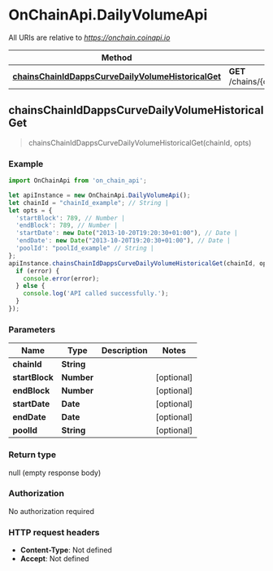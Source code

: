 # OnChainApi.DailyVolumeApi

All URIs are relative to *https://onchain.coinapi.io*

Method | HTTP request | Description
------------- | ------------- | -------------
[**chainsChainIdDappsCurveDailyVolumeHistoricalGet**](DailyVolumeApi.md#chainsChainIdDappsCurveDailyVolumeHistoricalGet) | **GET** /chains/{chain_id}/dapps/curve/dailyVolume/historical | 



## chainsChainIdDappsCurveDailyVolumeHistoricalGet

> chainsChainIdDappsCurveDailyVolumeHistoricalGet(chainId, opts)



### Example

```javascript
import OnChainApi from 'on_chain_api';

let apiInstance = new OnChainApi.DailyVolumeApi();
let chainId = "chainId_example"; // String | 
let opts = {
  'startBlock': 789, // Number | 
  'endBlock': 789, // Number | 
  'startDate': new Date("2013-10-20T19:20:30+01:00"), // Date | 
  'endDate': new Date("2013-10-20T19:20:30+01:00"), // Date | 
  'poolId': "poolId_example" // String | 
};
apiInstance.chainsChainIdDappsCurveDailyVolumeHistoricalGet(chainId, opts, (error, data, response) => {
  if (error) {
    console.error(error);
  } else {
    console.log('API called successfully.');
  }
});
```

### Parameters


Name | Type | Description  | Notes
------------- | ------------- | ------------- | -------------
 **chainId** | **String**|  | 
 **startBlock** | **Number**|  | [optional] 
 **endBlock** | **Number**|  | [optional] 
 **startDate** | **Date**|  | [optional] 
 **endDate** | **Date**|  | [optional] 
 **poolId** | **String**|  | [optional] 

### Return type

null (empty response body)

### Authorization

No authorization required

### HTTP request headers

- **Content-Type**: Not defined
- **Accept**: Not defined

